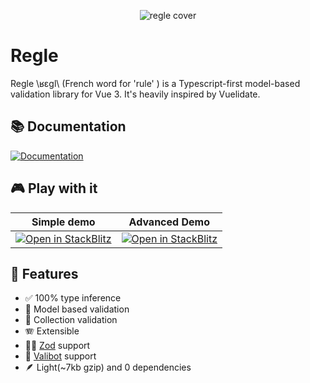 <p align="center">
  <img src="https://raw.githubusercontent.com/victorgarciaesgi/regle/master/.github/images/regle-github-banner.png" alt="regle cover">
</p>

# Regle


Regle \ʁɛɡl\ (French word for 'rule' ) is a Typescript-first model-based validation library for Vue 3.
It's heavily inspired by Vuelidate.


## 📚 Documentation

[![Documentation](https://raw.githubusercontent.com/victorgarciaesgi/regle/refs/heads/main/.github/images/redirectDoc.svg)](https://reglejs.dev/)

## 🎮 Play with it

| Simple demo  | Advanced Demo |
| ------------- | ------------- |
| [![Open in StackBlitz](https://developer.stackblitz.com/img/open_in_stackblitz.svg)](https://stackblitz.com/~/github.com/victorgarciaesgi/regle-examples/tree/main/examples/simple-example?file=examples/simple-example/src/App.vue&configPath=examples/simple-example)  | [![Open in StackBlitz](https://developer.stackblitz.com/img/open_in_stackblitz.svg)](https://stackblitz.com/~/github.com/victorgarciaesgi/regle-examples/tree/main/examples/advanced-example?file=examples/advanced-example/src/App.vue&configPath=examples/advanced-example)  |

## 🧰 Features
- ✅ 100% type inference
- 📖 Model based validation
- 🛒 Collection validation
- 🪗 Extensible
- 🦸‍♂️ [Zod](https://zod.dev/) support
- 🤖 [Valibot](https://valibot.dev/) support
- 🪶 Light(~7kb gzip) and 0 dependencies